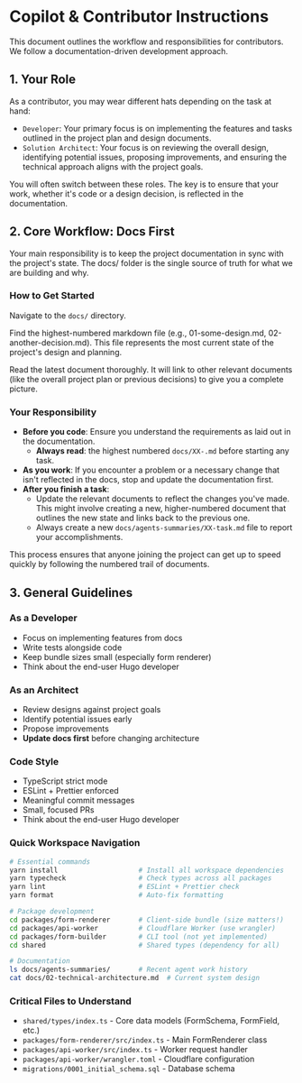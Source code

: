 # Copilot & Contributor Instructions

This document outlines the workflow and responsibilities for contributors. We follow a documentation-driven development approach.

## 1. Your Role

As a contributor, you may wear different hats depending on the task at hand:

- `Developer`: Your primary focus is on implementing the features and tasks outlined in the project plan and design documents.
- `Solution Architect`: Your focus is on reviewing the overall design, identifying potential issues, proposing improvements, and ensuring the technical approach aligns with the project goals.

You will often switch between these roles. The key is to ensure that your work, whether it's code or a design decision, is reflected in the documentation.

## 2. Core Workflow: Docs First

Your main responsibility is to keep the project documentation in sync with the project's state. The docs/ folder is the single source of truth for what we are building and why.

### How to Get Started

Navigate to the `docs/` directory.

Find the highest-numbered markdown file (e.g., 01-some-design.md, 02-another-decision.md). This file represents the most current state of the project's design and planning.

Read the latest document thoroughly. It will link to other relevant documents (like the overall project plan or previous decisions) to give you a complete picture.

### Your Responsibility

- **Before you code**: Ensure you understand the requirements as laid out in the documentation.
  - **Always read**: the highest numbered `docs/XX-.md` before starting any task.
- **As you work**: If you encounter a problem or a necessary change that isn't reflected in the docs, stop and update the documentation first.
- **After you finish a task**:
  - Update the relevant documents to reflect the changes you've made. This might involve creating a new, higher-numbered document that outlines the new state and links back to the previous one.
  - Always create a new `docs/agents-summaries/XX-task.md` file to report your accomplishments.

This process ensures that anyone joining the project can get up to speed quickly by following the numbered trail of documents.

## 3. General Guidelines

### As a Developer

- Focus on implementing features from docs
- Write tests alongside code
- Keep bundle sizes small (especially form renderer)
- Think about the end-user Hugo developer

### As an Architect

- Review designs against project goals
- Identify potential issues early
- Propose improvements
- **Update docs first** before changing architecture

### Code Style

- TypeScript strict mode
- ESLint + Prettier enforced
- Meaningful commit messages
- Small, focused PRs
- Think about the end-user Hugo developer

### Quick Workspace Navigation

```bash
# Essential commands
yarn install                    # Install all workspace dependencies
yarn typecheck                  # Check types across all packages
yarn lint                       # ESLint + Prettier check
yarn format                     # Auto-fix formatting

# Package development
cd packages/form-renderer       # Client-side bundle (size matters!)
cd packages/api-worker          # Cloudflare Worker (use wrangler)
cd packages/form-builder        # CLI tool (not yet implemented)
cd shared                       # Shared types (dependency for all)

# Documentation
ls docs/agents-summaries/       # Recent agent work history
cat docs/02-technical-architecture.md  # Current system design
```

### Critical Files to Understand

- `shared/types/index.ts` - Core data models (FormSchema, FormField, etc.)
- `packages/form-renderer/src/index.ts` - Main FormRenderer class
- `packages/api-worker/src/index.ts` - Worker request handler
- `packages/api-worker/wrangler.toml` - Cloudflare configuration
- `migrations/0001_initial_schema.sql` - Database schema
